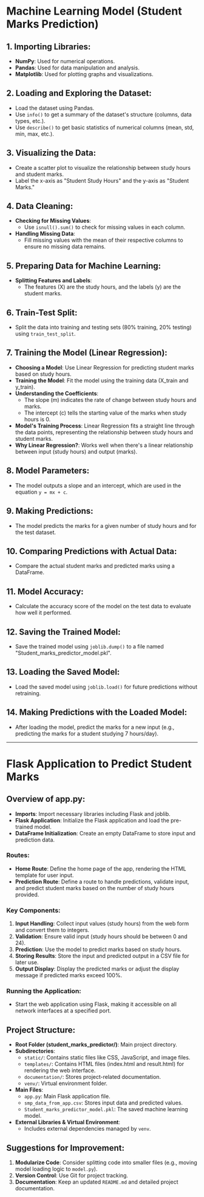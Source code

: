 # Machine Learning Model (Student Marks Prediction)

## 1. Importing Libraries:
- **NumPy**: Used for numerical operations.
- **Pandas**: Used for data manipulation and analysis.
- **Matplotlib**: Used for plotting graphs and visualizations.

## 2. Loading and Exploring the Dataset:
- Load the dataset using Pandas.
- Use `info()` to get a summary of the dataset's structure (columns, data types, etc.).
- Use `describe()` to get basic statistics of numerical columns (mean, std, min, max, etc.).

## 3. Visualizing the Data:
- Create a scatter plot to visualize the relationship between study hours and student marks.
- Label the x-axis as "Student Study Hours" and the y-axis as "Student Marks."

## 4. Data Cleaning:
- **Checking for Missing Values**:
  - Use `isnull().sum()` to check for missing values in each column.
- **Handling Missing Data**:
  - Fill missing values with the mean of their respective columns to ensure no missing data remains.

## 5. Preparing Data for Machine Learning:
- **Splitting Features and Labels**:
  - The features (X) are the study hours, and the labels (y) are the student marks.

## 6. Train-Test Split:
- Split the data into training and testing sets (80% training, 20% testing) using `train_test_split`.

## 7. Training the Model (Linear Regression):
- **Choosing a Model**: Use Linear Regression for predicting student marks based on study hours.
- **Training the Model**: Fit the model using the training data (X_train and y_train).
- **Understanding the Coefficients**:
  - The slope (m) indicates the rate of change between study hours and marks.
  - The intercept (c) tells the starting value of the marks when study hours is 0.
- **Model's Training Process**: Linear Regression fits a straight line through the data points, representing the relationship between study hours and student marks.
- **Why Linear Regression?**: Works well when there's a linear relationship between input (study hours) and output (marks).

## 8. Model Parameters:
- The model outputs a slope and an intercept, which are used in the equation `y = mx + c`.

## 9. Making Predictions:
- The model predicts the marks for a given number of study hours and for the test dataset.

## 10. Comparing Predictions with Actual Data:
- Compare the actual student marks and predicted marks using a DataFrame.

## 11. Model Accuracy:
- Calculate the accuracy score of the model on the test data to evaluate how well it performed.

## 12. Saving the Trained Model:
- Save the trained model using `joblib.dump()` to a file named "Student_marks_predictor_model.pkl".

## 13. Loading the Saved Model:
- Load the saved model using `joblib.load()` for future predictions without retraining.

## 14. Making Predictions with the Loaded Model:
- After loading the model, predict the marks for a new input (e.g., predicting the marks for a student studying 7 hours/day).

---

# Flask Application to Predict Student Marks

## Overview of app.py:

- **Imports**: Import necessary libraries including Flask and joblib.
- **Flask Application**: Initialize the Flask application and load the pre-trained model.
- **DataFrame Initialization**: Create an empty DataFrame to store input and prediction data.

### Routes:
- **Home Route**: Define the home page of the app, rendering the HTML template for user input.
- **Prediction Route**: Define a route to handle predictions, validate input, and predict student marks based on the number of study hours provided.

### Key Components:
1. **Input Handling**: Collect input values (study hours) from the web form and convert them to integers.
2. **Validation**: Ensure valid input (study hours should be between 0 and 24).
3. **Prediction**: Use the model to predict marks based on study hours.
4. **Storing Results**: Store the input and predicted output in a CSV file for later use.
5. **Output Display**: Display the predicted marks or adjust the display message if predicted marks exceed 100%.

### Running the Application:
- Start the web application using Flask, making it accessible on all network interfaces at a specified port.

## Project Structure:
- **Root Folder (student_marks_predictor/)**: Main project directory.
- **Subdirectories**:
  - `static/`: Contains static files like CSS, JavaScript, and image files.
  - `templates/`: Contains HTML files (index.html and result.html) for rendering the web interface.
  - `documentation/`: Stores project-related documentation.
  - `venv/`: Virtual environment folder.
- **Main Files**:
  - `app.py`: Main Flask application file.
  - `smp_data_from_app.csv`: Stores input data and predicted values.
  - `Student_marks_predictor_model.pkl`: The saved machine learning model.
- **External Libraries & Virtual Environment**:
  - Includes external dependencies managed by `venv`.

## Suggestions for Improvement:
1. **Modularize Code**: Consider splitting code into smaller files (e.g., moving model loading logic to `model.py`).
2. **Version Control**: Use Git for project tracking.
3. **Documentation**: Keep an updated `README.md` and detailed project documentation.
